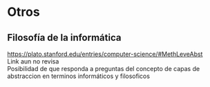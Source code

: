 # Otros  

## Filosofía de la informática  
https://plato.stanford.edu/entries/computer-science/#MethLeveAbst  
Link aun no revisa  
Posibilidad de que responda a preguntas del concepto de capas de abstraccion en terminos informáticos y filosoficos   
